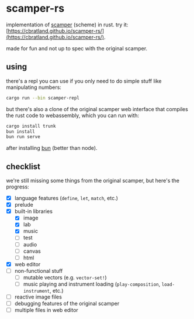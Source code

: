 # scamper-rs

implementation of [scamper](https://github.com/slag-plt/scamper) (scheme) in rust. try it: [https://cbratland.github.io/scamper-rs/](https://cbratland.github.io/scamper-rs/).

made for fun and not up to spec with the original scamper.

## using

there's a repl you can use if you only need to do simple stuff like manipulating numbers:

```bash
cargo run --bin scamper-repl
```

but there's also a clone of the original scamper web interface that compiles the rust code to webassembly, which you can run with:

```bash
cargo install trunk
bun install
bun run serve
```

after installing [bun](https://bun.sh) (better than node).

## checklist

we're still missing some things from the original scamper, but here's the progress:

- [x] language features (`define`, `let`, `match`, etc.)
- [x] prelude
- [x] built-in libraries
	- [x] image
	- [x] lab
	- [x] music
	- [ ] test
	- [ ] audio
	- [ ] canvas
	- [ ] html
- [x] web editor
- [ ] non-functional stuff
	- [ ] mutable vectors (e.g. `vector-set!`)
	- [ ] music playing and instrument loading (`play-composition`, `load-instrument`, etc.)
- [ ] reactive image files
- [ ] debugging features of the original scamper
- [ ] multiple files in web editor
